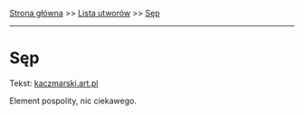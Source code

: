 [Strona główna](../index.md) >> [Lista utworów](../list.md) >> [Sęp](585.md)

---

# Sęp

Tekst: [kaczmarski.art.pl](https://www.kaczmarski.art.pl/tworczosc/wiersze/sep/)

Element pospolity, nic ciekawego.